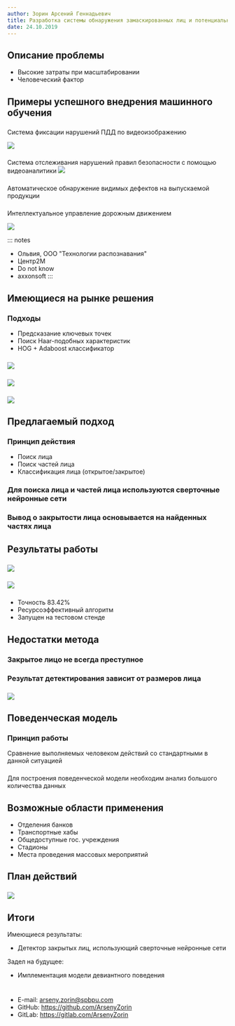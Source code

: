 ```yaml
---
author: Зорин Арсений Геннадьевич
title: Разработка системы обнаружения замаскированных лиц и потенциально опасных персон
date: 24.10.2019
---
```


## Описание проблемы

- Высокие затраты при масштабировании
- Человеческий фактор 

## Примеры успешного внедрения машинного обучения

### 
Система фиксации нарушений ПДД по видеоизображению

![](pics/pdd_olvia.jpg)

### 

Система отслеживания нарушений правил безопасности с помощью видеоаналитики
![](pics/center2m.jpg)

###

Автоматическое обнаружение видимых дефектов на выпускаемой продукции

###

Интеллектуальное управление дорожным движением

![](pics/traffic.jpg)

::: notes

* Ольвия, ООО "Технологии распознавания"
* Центр2М
* Do not know
* axxonsoft
:::

## Имеющиеся на рынке решения

### Подходы

* Предсказание ключевых точек
* Поиск Haar-подобных характеристик
* HOG + Adaboost классификатор

###

![](pics/timeline.png)

###

![](pics/recogn.png)

###

![](pics/detection.png)

## Предлагаемый подход

### Принцип действия

* Поиск лица
* Поиск частей лица
* Классификация лица (открытое/закрытое)

### Для поиска лица и частей лица используются сверточные нейронные сети
### Вывод о закрытости лица основывается на найденных частях лица

## Результаты работы

### 

![](pics/results.png)

###

![](pics/giphy.gif)

###

* Точность 83.42% 
* Ресурсоэффективный алгоритм
* Запущен на тестовом стенде

## Недостатки метода

### Закрытое лицо не всегда преступное

### Результат детектирования зависит от размеров лица

###

![](pics/graph.png)

## Поведенческая модель

### Принцип работы

Сравнение выполняемых человеком действий со стандартными в данной ситуацией

###

Для построения поведенческой модели необходим анализ большого количества данных



## Возможные области применения 

* Отделения банков
* Транспортные хабы
* Общедоступные гос. учреждения
* Стадионы
* Места проведения массовых мероприятий

## План действий

### 

![](pics/roadmap.png)

## Итоги

Имеющиеся результаты:

* Детектор закрытых лиц, использующий сверточные нейронные сети

Задел на будущее:

* Имплементация модели девиантного поведения


# 
- E-mail: arseny.zorin@spbpu.com
- GitHub: https://github.com/ArsenyZorin
- GitLab: https://gitlab.com/ArsenyZorin

